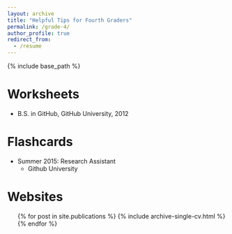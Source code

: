 ```yaml
---
layout: archive
title: "Helpful Tips for Fourth Graders"
permalink: /grade-4/
author_profile: true
redirect_from:
  - /resume
---
```


{% include base_path %}

Worksheets
======
* B.S. in GitHub, GitHub University, 2012


Flashcards
======
* Summer 2015: Research Assistant
  * Github University
 
  
Websites
======
  <ul>{% for post in site.publications %}
    {% include archive-single-cv.html %}
  {% endfor %}</ul>
  


